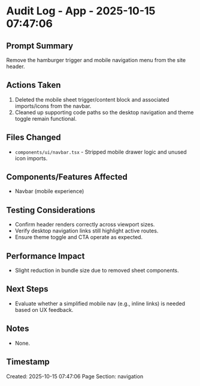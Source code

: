 # Audit Log - App - 2025-10-15 07:47:06

## Prompt Summary

Remove the hamburger trigger and mobile navigation menu from the site header.

## Actions Taken

1. Deleted the mobile sheet trigger/content block and associated imports/icons from the navbar.
2. Cleaned up supporting code paths so the desktop navigation and theme toggle remain functional.

## Files Changed

- `components/ui/navbar.tsx` - Stripped mobile drawer logic and unused icon imports.

## Components/Features Affected

- Navbar (mobile experience)

## Testing Considerations

- Confirm header renders correctly across viewport sizes.
- Verify desktop navigation links still highlight active routes.
- Ensure theme toggle and CTA operate as expected.

## Performance Impact

- Slight reduction in bundle size due to removed sheet components.

## Next Steps

- Evaluate whether a simplified mobile nav (e.g., inline links) is needed based on UX feedback.

## Notes

- None.

## Timestamp

Created: 2025-10-15 07:47:06
Page Section: navigation
